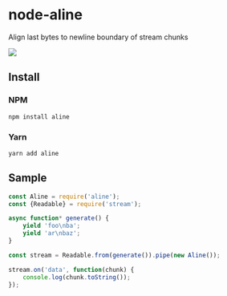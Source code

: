 # node-aline

Align last bytes to newline boundary of stream chunks

![](https://tugrul.github.io/node-aline/assets/img/node-aline.gif)

## Install

### NPM

```
npm install aline
```

### Yarn

```
yarn add aline
```

## Sample
```javascript
const Aline = require('aline');
const {Readable} = require('stream');

async function* generate() {
    yield 'foo\nba';
    yield 'ar\nbaz';
}

const stream = Readable.from(generate()).pipe(new Aline());

stream.on('data', function(chunk) {
    console.log(chunk.toString());
});
```
